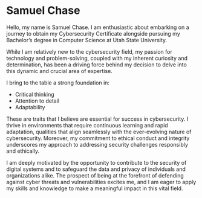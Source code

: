 # Samuel Chase

Hello, my name is Samuel Chase. I am enthusiastic about embarking on a journey to obtain my Cybersecurity Certificate alongside pursuing my Bachelor’s degree in Computer Science at Utah State University. 

While I am relatively new to the cybersecurity field, my passion for technology and problem-solving, coupled with my inherent curiosity and determination, has been a driving force behind my decision to delve into this dynamic and crucial area of expertise.

I bring to the table a strong foundation in:

- Critical thinking
- Attention to detail
- Adaptability

These are traits that I believe are essential for success in cybersecurity. I thrive in environments that require continuous learning and rapid adaptation, qualities that align seamlessly with the ever-evolving nature of cybersecurity. Moreover, my commitment to ethical conduct and integrity underscores my approach to addressing security challenges responsibly and ethically.

I am deeply motivated by the opportunity to contribute to the security of digital systems and to safeguard the data and privacy of individuals and organizations alike. The prospect of being at the forefront of defending against cyber threats and vulnerabilities excites me, and I am eager to apply my skills and knowledge to make a meaningful impact in this vital field.